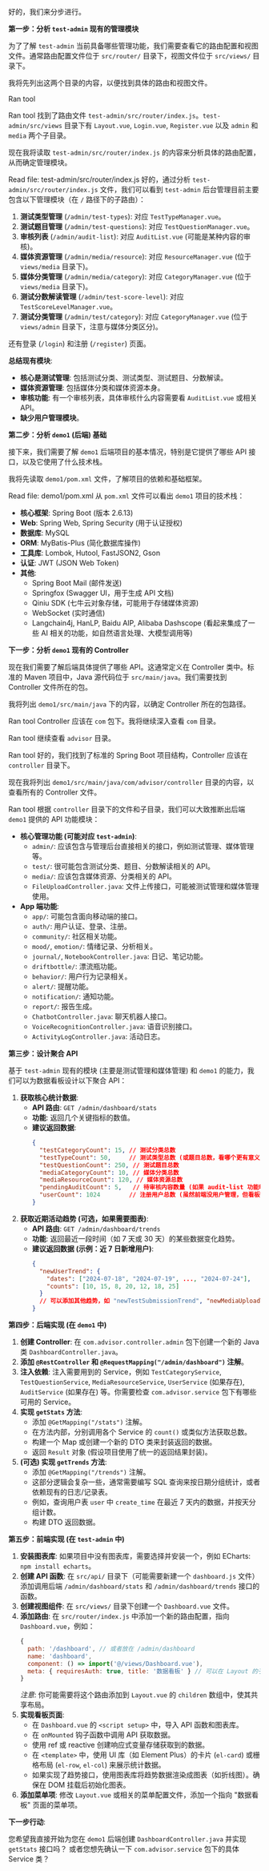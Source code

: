 
好的，我们来分步进行。

**第一步：分析 `test-admin` 现有的管理模块**

为了了解 `test-admin` 当前具备哪些管理功能，我们需要查看它的路由配置和视图文件。通常路由配置文件位于 `src/router/` 目录下，视图文件位于 `src/views/` 目录下。

我将先列出这两个目录的内容，以便找到具体的路由和视图文件。



Ran tool

Ran tool
找到了路由文件 `test-admin/src/router/index.js`。`test-admin/src/views` 目录下有 `Layout.vue`, `Login.vue`, `Register.vue` 以及 `admin` 和 `media` 两个子目录。

现在我将读取 `test-admin/src/router/index.js` 的内容来分析具体的路由配置，从而确定管理模块。



Read file: test-admin/src/router/index.js
好的，通过分析 `test-admin/src/router/index.js` 文件，我们可以看到 `test-admin` 后台管理目前主要包含以下管理模块（在 `/` 路径下的子路由）：

1.  **测试类型管理** (`/admin/test-types`): 对应 `TestTypeManager.vue`。
2.  **测试题目管理** (`/admin/test-questions`): 对应 `TestQuestionManager.vue`。
3.  **审核列表** (`/admin/audit-list`): 对应 `AuditList.vue` (可能是某种内容的审核)。
4.  **媒体资源管理** (`/admin/media/resource`): 对应 `ResourceManager.vue` (位于 `views/media` 目录下)。
5.  **媒体分类管理** (`/admin/media/category`): 对应 `CategoryManager.vue` (位于 `views/media` 目录下)。
6.  **测试分数解读管理** (`/admin/test-score-level`): 对应 `TestScoreLevelManager.vue`。
7.  **测试分类管理** (`/admin/test/category`): 对应 `CategoryManager.vue` (位于 `views/admin` 目录下，注意与媒体分类区分)。

还有登录 (`/login`) 和注册 (`/register`) 页面。

**总结现有模块**:

*   **核心是测试管理**: 包括测试分类、测试类型、测试题目、分数解读。
*   **媒体资源管理**: 包括媒体分类和媒体资源本身。
*   **审核功能**: 有一个审核列表，具体审核什么内容需要看 `AuditList.vue` 或相关 API。
*   **缺少用户管理模块**。

**第二步：分析 `demo1` (后端) 基础**

接下来，我们需要了解 `demo1` 后端项目的基本情况，特别是它提供了哪些 API 接口，以及它使用了什么技术栈。

我将先读取 `demo1/pom.xml` 文件，了解项目的依赖和基础框架。



Read file: demo1/pom.xml
从 `pom.xml` 文件可以看出 `demo1` 项目的技术栈：

*   **核心框架**: Spring Boot (版本 2.6.13)
*   **Web**: Spring Web, Spring Security (用于认证授权)
*   **数据库**: MySQL
*   **ORM**: MyBatis-Plus (简化数据库操作)
*   **工具库**: Lombok, Hutool, FastJSON2, Gson
*   **认证**: JWT (JSON Web Token)
*   **其他**:
    *   Spring Boot Mail (邮件发送)
    *   Springfox (Swagger UI，用于生成 API 文档)
    *   Qiniu SDK (七牛云对象存储，可能用于存储媒体资源)
    *   WebSocket (实时通信)
    *   Langchain4j, HanLP, Baidu AIP, Alibaba Dashscope (看起来集成了一些 AI 相关的功能，如自然语言处理、大模型调用等)

**下一步：分析 `demo1` 现有的 Controller**

现在我们需要了解后端具体提供了哪些 API。这通常定义在 Controller 类中。标准的 Maven 项目中，Java 源代码位于 `src/main/java`。我们需要找到 Controller 文件所在的包。

我将列出 `demo1/src/main/java` 下的内容，以确定 Controller 所在的包路径。



Ran tool
Controller 应该在 `com` 包下。我将继续深入查看 `com` 目录。



Ran tool
继续查看 `advisor` 目录。



Ran tool
好的，我们找到了标准的 Spring Boot 项目结构，Controller 应该在 `controller` 目录下。

现在我将列出 `demo1/src/main/java/com/advisor/controller` 目录的内容，以查看所有的 Controller 文件。



Ran tool
根据 `controller` 目录下的文件和子目录，我们可以大致推断出后端 `demo1` 提供的 API 功能模块：

*   **核心管理功能 (可能对应 `test-admin`)**:
    *   `admin/`: 应该包含与管理后台直接相关的接口，例如测试管理、媒体管理等。
    *   `test/`: 很可能包含测试分类、题目、分数解读相关的 API。
    *   `media/`: 应该包含媒体资源、分类相关的 API。
    *   `FileUploadController.java`: 文件上传接口，可能被测试管理和媒体管理使用。
*   **App 端功能**:
    *   `app/`: 可能包含面向移动端的接口。
    *   `auth/`: 用户认证、登录、注册。
    *   `community/`: 社区相关功能。
    *   `mood/`, `emotion/`: 情绪记录、分析相关。
    *   `journal/`, `NotebookController.java`: 日记、笔记功能。
    *   `driftbottle/`: 漂流瓶功能。
    *   `behavior/`: 用户行为记录相关。
    *   `alert/`: 提醒功能。
    *   `notification/`: 通知功能。
    *   `report/`: 报告生成。
    *   `ChatbotController.java`: 聊天机器人接口。
    *   `VoiceRecognitionController.java`: 语音识别接口。
    *   `ActivityLogController.java`: 活动日志。

**第三步：设计聚合 API**

基于 `test-admin` 现有的模块 (主要是测试管理和媒体管理) 和 `demo1` 的能力，我们可以为数据看板设计以下聚合 API：

1.  **获取核心统计数据**:
    *   **API 路由**: `GET /admin/dashboard/stats`
    *   **功能**: 返回几个关键指标的数值。
    *   **建议返回数据**:
        ```json
        {
          "testCategoryCount": 15, // 测试分类总数
          "testTypeCount": 50,     // 测试类型总数 (或题目总数，看哪个更有意义)
          "testQuestionCount": 250, // 测试题目总数
          "mediaCategoryCount": 10, // 媒体分类总数
          "mediaResourceCount": 120, // 媒体资源总数
          "pendingAuditCount": 5,   // 待审核内容数量 (如果 audit-list 功能明确)
          "userCount": 1024        // 注册用户总数 (虽然前端没用户管理，但看板需要)
        }
        ```
2.  **获取近期活动趋势 (可选，如果需要图表)**:
    *   **API 路由**: `GET /admin/dashboard/trends`
    *   **功能**: 返回最近一段时间（如 7 天或 30 天）的某些数据变化趋势。
    *   **建议返回数据 (示例：近 7 日新增用户)**:
        ```json
        {
          "newUserTrend": {
            "dates": ["2024-07-18", "2024-07-19", ..., "2024-07-24"],
            "counts": [10, 15, 8, 20, 12, 18, 25]
          }
          // 可以添加其他趋势，如 "newTestSubmissionTrend", "newMediaUploadTrend" 等
        }
        ```

**第四步：后端实现 (在 `demo1` 中)**

1.  **创建 Controller**: 在 `com.advisor.controller.admin` 包下创建一个新的 Java 类 `DashboardController.java`。
2.  **添加 `@RestController` 和 `@RequestMapping("/admin/dashboard")` 注解**。
3.  **注入依赖**: 注入需要用到的 Service，例如 `TestCategoryService`, `TestQuestionService`, `MediaResourceService`, `UserService` (如果存在), `AuditService` (如果存在) 等。你需要检查 `com.advisor.service` 包下有哪些可用的 Service。
4.  **实现 `getStats` 方法**:
    *   添加 `@GetMapping("/stats")` 注解。
    *   在方法内部，分别调用各个 Service 的 `count()` 或类似方法获取总数。
    *   构建一个 Map 或创建一个新的 DTO 类来封装返回的数据。
    *   返回 `Result` 对象 (假设项目使用了统一的返回结果封装)。
5.  **(可选) 实现 `getTrends` 方法**:
    *   添加 `@GetMapping("/trends")` 注解。
    *   这部分逻辑会复杂一些，通常需要编写 SQL 查询来按日期分组统计，或者依赖现有的日志/记录表。
    *   例如，查询用户表 `user` 中 `create_time` 在最近 7 天内的数据，并按天分组计数。
    *   构建 DTO 返回数据。

**第五步：前端实现 (在 `test-admin` 中)**

1.  **安装图表库**: 如果项目中没有图表库，需要选择并安装一个，例如 ECharts: `npm install echarts`。
2.  **创建 API 函数**: 在 `src/api/` 目录下（可能需要新建一个 `dashboard.js` 文件）添加调用后端 `/admin/dashboard/stats` 和 `/admin/dashboard/trends` 接口的函数。
3.  **创建视图组件**: 在 `src/views/` 目录下创建一个 `Dashboard.vue` 文件。
4.  **添加路由**: 在 `src/router/index.js` 中添加一个新的路由配置，指向 `Dashboard.vue`，例如：
    ```javascript
    {
      path: '/dashboard', // 或者放在 /admin/dashboard
      name: 'dashboard',
      component: () => import('@/views/Dashboard.vue'),
      meta: { requiresAuth: true, title: '数据看板' } // 可以在 Layout 的子路由中
    }
    ```
    *注意*: 你可能需要将这个路由添加到 `Layout.vue` 的 `children` 数组中，使其共享布局。
5.  **实现看板页面**:
    *   在 `Dashboard.vue` 的 `<script setup>` 中，导入 API 函数和图表库。
    *   在 `onMounted` 钩子函数中调用 API 获取数据。
    *   使用 ref 或 reactive 创建响应式变量存储获取到的数据。
    *   在 `<template>` 中，使用 UI 库（如 Element Plus）的卡片 (`el-card`) 或栅格布局 (`el-row`, `el-col`) 来展示统计数据。
    *   如果实现了趋势接口，使用图表库将趋势数据渲染成图表（如折线图）。确保在 DOM 挂载后初始化图表。
6.  **添加菜单项**: 修改 `Layout.vue` 或相关的菜单配置文件，添加一个指向 "数据看板" 页面的菜单项。

**下一步行动**:

您希望我直接开始为您在 `demo1` 后端创建 `DashboardController.java` 并实现 `getStats` 接口吗？ 或者您想先确认一下 `com.advisor.service` 包下的具体 Service 类？


